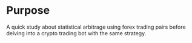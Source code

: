 # Purpose
A quick study about statistical arbitrage using forex trading pairs before delving into a crypto trading bot with the same strategy.